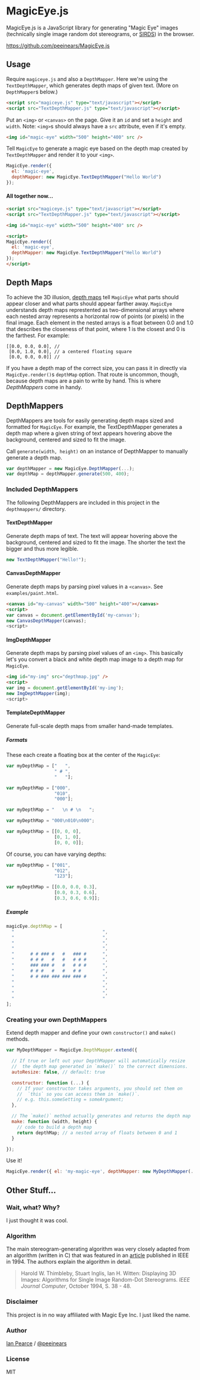 MagicEye.js
===========

MagicEye.js is a JavaScript library for generating "Magic Eye" images (technically single image random dot stereograms, or [SIRDS](http://en.wikipedia.org/wiki/Autostereogram#Random-dot)) in the browser.

https://github.com/peeinears/MagicEye.js
  
## Usage

Require `magiceye.js` and also a `DepthMapper`. Here we're using the `TextDepthMapper`, which generates depth maps of given text. (More on `DepthMapper`s below.)

```html
<script src="magiceye.js" type="text/javascript"></script>
<script src="TextDepthMapper.js" type="text/javascript"></script>
```

Put an `<img>` or `<canvas>` on the page. Give it an `id` and set a `height` and `width`. Note: `<img>`s should always have a `src` attribute, even if it's empty.

```html
<img id="magic-eye" width="500" height="400" src />
```

Tell `MagicEye` to generate a magic eye based on the depth map created by `TextDepthMapper` and render it to your `<img>`.

```javascript
MagicEye.render({
  el: 'magic-eye',
  depthMapper: new MagicEye.TextDepthMapper("Hello World")
});
```

#### All together now...

```html
<script src="magiceye.js" type="text/javascript"></script>
<script src="TextDepthMapper.js" type="text/javascript"></script>

<img id="magic-eye" width="500" height="400" src />

<script>
MagicEye.render({
  el: 'magic-eye',
  depthMapper: new MagicEye.TextDepthMapper("Hello World")
});
</script>
```

## Depth Maps

To achieve the 3D illusion, [depth maps](http://en.wikipedia.org/wiki/Depth_map) tell `MagicEye` what parts should appear closer and what parts should appear farther away. `MagicEye` understands depth maps represtented as two-dimensional arrays where each nested array represents a horizontal row of points (or pixels) in the final image. Each element in the nested arrays is a float between 0.0 and 1.0 that describes the closeness of that point, where 1 is the closest and 0 is the farthest. For example:

    [[0.0, 0.0, 0.0], //
     [0.0, 1.0, 0.0], // a centered floating square
     [0.0, 0.0, 0.0]] //
     
If you have a depth map of the correct size, you can pass it in directly via `MagicEye.render()`s `depthMap` option. That route is uncommon, though, because depth maps are a pain to write by hand. This is where _DepthMappers_ come in handy.

## DepthMappers

DepthMappers are tools for easily generating depth maps sized and formatted for `MagicEye`. For example, the TextDepthMapper generates a depth map where a given string of text appears hovering above the background, centered and sized to fit the image.

Call `generate(width, height)` on an instance of DepthMapper to manually generate a depth map.

```javascript
var depthMapper = new MagicEye.DepthMapper(...);
var depthMap = depthMapper.generate(500, 400);
```

### Included DepthMappers

The following DepthMappers are included in this project in the `depthmappers/` directory.

#### TextDepthMapper

Generate depth maps of text. The text will appear hovering above the background, centered and sized to fit the image. The shorter the text the bigger and thus more legible.

```javascript
new TextDepthMapper("Hello!");
```

#### CanvasDepthMapper

Generate depth maps by parsing pixel values in a `<canvas>`. See `examples/paint.html`.

```html
<canvas id="my-canvas" width="500" height="400"></canvas>
<script>
var canvas = document.getElementById('my-canvas');
new CanvasDepthMapper(canvas);
<script>
```

#### ImgDepthMapper

Generate depth maps by parsing pixel values of an `<img>`. This basically let's you convert a black and white depth map image to a depth map for `MagicEye`.

```html
<img id="my-img" src="depthmap.jpg" />
<script>
var img = document.getElementById('my-img');
new ImgDepthMapper(img);
<script>
```

#### TemplateDepthMapper

Generate full-scale depth maps from smaller hand-made templates.

##### Formats

These each create a floating box at the center of the `MagicEye`:

```javascript
var myDepthMap = ["   ",
                  " # ",
                  "   "];

var myDepthMap = ["000",
                  "010",
                  "000"];

var myDepthMap = "   \n # \n   ";

var myDepthMap = "000\n010\n000";

var myDepthMap = [[0, 0, 0],
                  [0, 1, 0],
                  [0, 0, 0]];
```

Of course, you can have varying depths:

```javascript
var myDepthMap = ["001",
                  "012",
                  "123"];

var myDepthMap = [[0.0, 0.0, 0.3],
                  [0.0, 0.3, 0.6],
                  [0.3, 0.6, 0.9]];
```

##### Example

```javascript
magicEye.depthMap = [
  "                                 ",
  "                                 ",
  "                                 ",
  "                                 ",
  "      # # ### #   #   ### #      ",
  "      # # #   #   #   # # #      ",
  "      ### ### #   #   # # #      ",
  "      # # #   #   #   # #        ",
  "      # # ### ### ### ### #      ",
  "                                 ",
  "                                 ",
  "                                 ",
  "                                 "
];
```

### Creating your own DepthMappers

Extend depth mapper and define your own `constructor()` and `make()` methods.

```javascript
var MyDepthMapper = MagicEye.DepthMapper.extend({

  // If true or left out your DepthMapper will automatically resize
  //  the depth map generated in `make()` to the correct dimensions.
  autoResize: false, // default: true

  constructor: function (...) {
    // If your constructor takes arguments, you should set them on
    //  `this` so you can access them in `make()`.
    // e.g. this.someSetting = someArgument;
  },

  // The `make()` method actually generates and returns the depth map
  make: function (width, height) {
    // code to build a depth map
    return depthMap; // a nested array of floats between 0 and 1
  }

});
```

Use it!

```javascript
MagicEye.render({ el: 'my-magic-eye', depthMapper: new MyDepthMapper(...) });
```

## Other Stuff...

### Wait, what? Why?

I just thought it was cool.

### Algorithm

The main stereogram-generating algorithm was very closely adapted from
an algorithm (written in C) that was featured in an [article](http://www.cs.sfu.ca/CourseCentral/414/li/material/refs/SIRDS-Computer-94.pdf) published in
IEEE in 1994. The authors explain the algorithm in detail.

> Harold W. Thimbleby, Stuart Inglis, Ian H. Witten: Displaying 3D Images: Algorithms for Single Image Random-Dot Stereograms. *IEEE Journal Computer*, October 1994, S. 38 - 48.

### Disclaimer

This project is in no way affiliated with Magic Eye Inc. I just liked the name.

### Author

[Ian Pearce](http://ianpearce.org) / [@peeinears](https://github.com/peeinears)

### License

MIT
